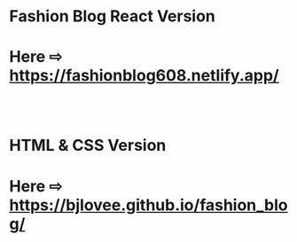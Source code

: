 # **Fashion Blog React Version**

# **Here** ⇨ https://fashionblog608.netlify.app/
<br>
<br>

# **HTML & CSS Version**

# **Here** ⇨ https://bjlovee.github.io/fashion_blog/
